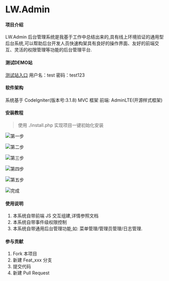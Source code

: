 # LW.Admin

#### 项目介绍
LW.Admin 后台管理系统是我基于工作中总结出来的,具有线上环境验证的通用型后台系统,可以帮助后台开发人员快速构架具有良好的操作界面、友好的前端交互、灵活的权限管理等功能的后台管理平台.

#### 测试DEMO站
[测试站入口](http://demo.lwadmin.cn)
用户名：test
密码：test123

#### 软件架构
系统基于 CodeIgniter(版本号:3.1.8) MVC 框架
前端: AdminLTE(开源样式框架)


#### 安装教程

> 使用 ./install.php 实现项目一键初始化安装

![第一步](https://github.com/liu1013269528/LW.Admin/raw/master/tutorial/step1.png)

![第二步](https://github.com/liu1013269528/LW.Admin/raw/master/tutorial/step2.png)

![第三步](https://github.com/liu1013269528/LW.Admin/raw/master/tutorial/step3.png)

![第四步](https://github.com/liu1013269528/LW.Admin/raw/master/tutorial/step4.png)

![第五步](https://github.com/liu1013269528/LW.Admin/raw/master/tutorial/step5.png)

![完成](https://github.com/liu1013269528/LW.Admin/raw/master/tutorial/step6.png)

#### 使用说明

1. 本系统自带前端 JS 交互组建,详情参照文档
2. 本系统自带事件级权限控制
3. 本系统自带通用后台管理功能,如: 菜单管理/管理员管理/日志管理.

#### 参与贡献

1. Fork 本项目
2. 新建 Feat_xxx 分支
3. 提交代码
4. 新建 Pull Request